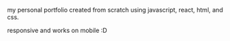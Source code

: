 my personal portfolio created from scratch using javascript, react, html, and css.


responsive and works on mobile :D
